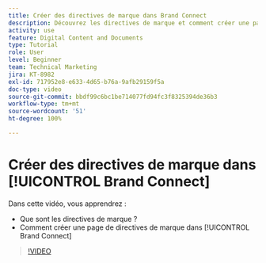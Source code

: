 ```yaml
---
title: Créer des directives de marque dans Brand Connect
description: Découvrez les directives de marque et comment créer une page de directives de marque dans Brand Connect pour [!UICONTROL Workfront DAM].
activity: use
feature: Digital Content and Documents
type: Tutorial
role: User
level: Beginner
team: Technical Marketing
jira: KT-8982
exl-id: 717952e8-e633-4d65-b76a-9afb29159f5a
doc-type: video
source-git-commit: bbdf99c6bc1be714077fd94fc3f8325394de36b3
workflow-type: tm+mt
source-wordcount: '51'
ht-degree: 100%

---
```


# Créer des directives de marque dans [!UICONTROL Brand Connect]

Dans cette vidéo, vous apprendrez :

* Que sont les directives de marque ?
* Comment créer une page de directives de marque dans [!UICONTROL Brand Connect]

>[!VIDEO](https://video.tv.adobe.com/v/335244/?quality=12&learn=on&enablevpops=1)
